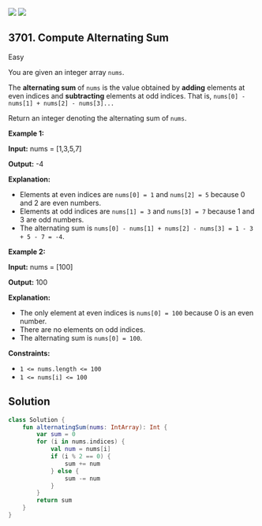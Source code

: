 [![](https://img.shields.io/github/stars/javadev/LeetCode-in-Kotlin?label=Stars&style=flat-square)](https://github.com/javadev/LeetCode-in-Kotlin)
[![](https://img.shields.io/github/forks/javadev/LeetCode-in-Kotlin?label=Fork%20me%20on%20GitHub%20&style=flat-square)](https://github.com/javadev/LeetCode-in-Kotlin/fork)

## 3701\. Compute Alternating Sum

Easy

You are given an integer array `nums`.

The **alternating sum** of `nums` is the value obtained by **adding** elements at even indices and **subtracting** elements at odd indices. That is, `nums[0] - nums[1] + nums[2] - nums[3]...`

Return an integer denoting the alternating sum of `nums`.

**Example 1:**

**Input:** nums = [1,3,5,7]

**Output:** \-4

**Explanation:**

*   Elements at even indices are `nums[0] = 1` and `nums[2] = 5` because 0 and 2 are even numbers.
*   Elements at odd indices are `nums[1] = 3` and `nums[3] = 7` because 1 and 3 are odd numbers.
*   The alternating sum is `nums[0] - nums[1] + nums[2] - nums[3] = 1 - 3 + 5 - 7 = -4`.

**Example 2:**

**Input:** nums = [100]

**Output:** 100

**Explanation:**

*   The only element at even indices is `nums[0] = 100` because 0 is an even number.
*   There are no elements on odd indices.
*   The alternating sum is `nums[0] = 100`.

**Constraints:**

*   `1 <= nums.length <= 100`
*   `1 <= nums[i] <= 100`

## Solution

```kotlin
class Solution {
    fun alternatingSum(nums: IntArray): Int {
        var sum = 0
        for (i in nums.indices) {
            val num = nums[i]
            if (i % 2 == 0) {
                sum += num
            } else {
                sum -= num
            }
        }
        return sum
    }
}
```